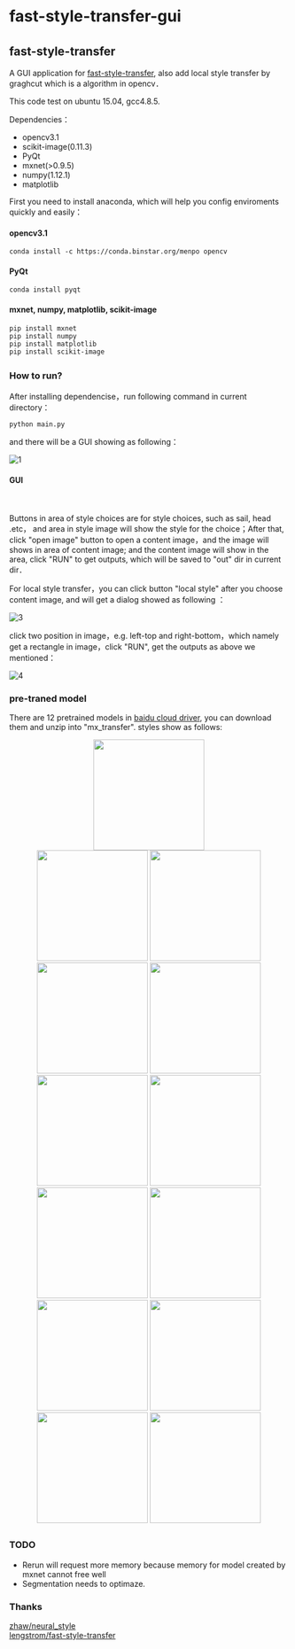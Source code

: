 # fast-style-transfer-gui

## fast-style-transfer　

A GUI application for [fast-style-transfer](http://cs.stanford.edu/people/jcjohns/eccv16/), also add local style transfer by graghcut which is a algorithm in opencv．　　

This code test on ubuntu 15.04, gcc4.8.5.

Dependencies：　　
* opencv3.1  
* scikit-image(0.11.3)  
* PyQt
* mxnet(>0.9.5)  
* numpy(1.12.1)  
* matplotlib  


First you need to install anaconda, which will help you config enviroments quickly and easily：
#### opencv3.1  

```
conda install -c https://conda.binstar.org/menpo opencv
```

#### PyQt  

```
conda install pyqt
```

#### mxnet, numpy, matplotlib, scikit-image

```
pip install mxnet
pip install numpy
pip install matplotlib
pip install scikit-image
```

### How to run?　　

After installing dependencise，run following command in current directory：　　

```
python main.py
```

and there will be a GUI showing as following：　　

![1](images/1.png)    

#### GUI   
　　

Buttons in area of style choices are for style choices, such as sail, head .etc， and area in style image will show the style for the choice；After that, click "open image" button to open a content image，and the image will shows in area of content image; and the content image will show in the area, click "RUN" to get outputs, which will be saved to "out" dir in current dir．　　

For local style transfer，you can click button "local style" after you choose content image, and will get a dialog showed as following ：　　


![3](images/3.png)  

click two position in image，e.g. left-top and right-bottom，which namely get a rectangle in image，click "RUN", get the outputs as above we mentioned：　　

![4](images/4.png)  

### pre-traned model  

There are 12 pretrained models in [baidu cloud driver](https://pan.baidu.com/s/1jItB2yM), you can download them and unzip into "mx_transfer". styles show as follows:    

<div align='center'>
<img src = 'out/golden_gate.jpg' height="200px">
</div>

<div align = 'center'>
<a href = 'out/golden_gate.jpg'><img src = 'styles/sail.jpg' height = '200px'></a>
<img src = 'out/1.jpg' height = '200px'>
<img src = 'out/2.jpg' height = '200px'>
<a href = 'styles/udnie.jpg'><img src = 'styles/head.jpg' height = '200px'></a>
<br>
<a href = 'out/golden_gate.jpg'><img src = 'styles/gril.jpg' height = '200px'></a>
<img src = 'out/8.jpg' height = '200px'>
<img src = 'out/3.jpg' height = '200px'>
<a href = 'styles/udnie.jpg'><img src = 'styles/la_muse.jpg' height = '200px'></a>

<br>
<a href = 'out/golden_gate.jpg'><img src = 'styles/the_scream.jpg' height = '200px'></a>
<img src = 'out/5.jpg' height = '200px'>
<img src = 'out/6.jpg' height = '200px'>
<a href = 'styles/udnie.jpg'><img src = 'styles/wave.jpg' height = '200px'></a>
</div>

### TODO　  

* Rerun will request more memory because memory for model created by mxnet cannot free well  
* Segmentation needs to optimaze.  

### Thanks 

[zhaw/neural_style](https://github.com/zhaw/neural_style/tree/master/perceptual)  
[lengstrom/fast-style-transfer](https://github.com/lengstrom/fast-style-transfer)






